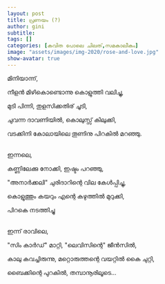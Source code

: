 ```yaml
---
layout: post
title: പ്രണയം (?)
author: gini
subtitle: 
tags: []
categories: [കവിത പോലെ ചിലത്,സമകാലീകം]
image: "assets/images/img-2020/rose-and-love.jpg"
show-avatar: true
---
```


മിനിയാന്ന്, 

നീളന്‍ മിഴികൊണ്ടൊന്നു കൊളുത്തി വലിച്ചു,

മുടി പിന്നി, തുളസിക്കതിര്  ചൂടി, 

ചുവന്ന ദാവണിയില്‍, കൊലുസ്സ് കിലുക്കി,

വടക്കിനി കോലായിലെ തൂണിനു പിറകില്‍ മറഞ്ഞു.

<br>
ഇന്നലെ,

കണ്ണിലേക്കു നോക്കി, ഇഷ്ടം പറഞ്ഞു,

"അനാര്‍ക്കലി" ചുരിദാറിന്റെ വില കേള്‍പ്പിച്ചു,

കൊളുത്തും കയറും എന്റെ കഴുത്തില്‍ മുറുക്കി,

പിറകെ നടത്തിച്ചു 

<br>
ഇന്ന് രാവിലെ,

"സിം കാര്‍ഡ്‌" മാറ്റി, "ലെവിസിന്റെ" ജീന്‍സില്‍, 

കാലു കവച്ചിരുന്നു, മറ്റൊരുത്തന്റെ വയറ്റില്‍ കൈ ചുറ്റി,

ബൈക്കിന്റെ പുറകില്‍, തമ്പാനൂരിലൂടെ...

